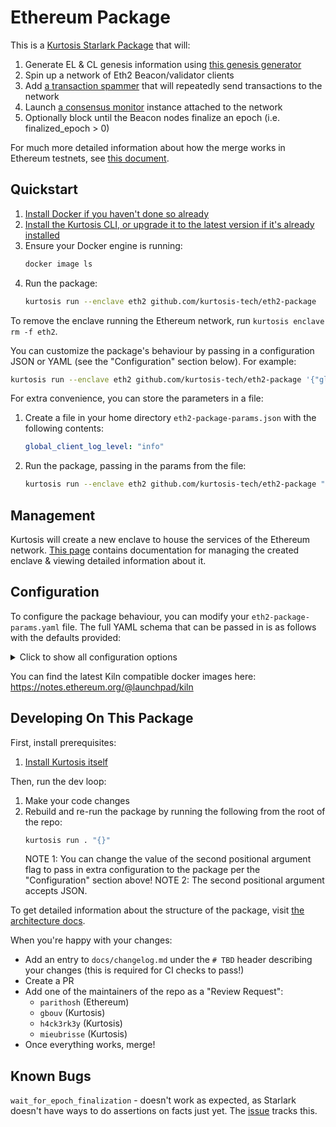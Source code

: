 # Ethereum Package

This is a [Kurtosis Starlark Package][starlark-docs] that will:

1. Generate EL & CL genesis information using [this genesis generator](https://github.com/ethpandaops/ethereum-genesis-generator)
1. Spin up a network of Eth2 Beacon/validator clients
1. Add [a transaction spammer](https://github.com/kurtosis-tech/tx-fuzz) that will repeatedly send transactions to the network
1. Launch [a consensus monitor](https://github.com/ralexstokes/ethereum_consensus_monitor) instance attached to the network
1. Optionally block until the Beacon nodes finalize an epoch (i.e. finalized_epoch > 0)

For much more detailed information about how the merge works in Ethereum testnets, see [this document](https://notes.ethereum.org/@ExXcnR0-SJGthjz1dwkA1A/H1MSKgm3F).

## Quickstart

1. [Install Docker if you haven't done so already][docker-installation]
1. [Install the Kurtosis CLI, or upgrade it to the latest version if it's already installed][kurtosis-cli-installation]
1. Ensure your Docker engine is running:
   ```bash
   docker image ls
   ```
1. Run the package:
   ```bash
   kurtosis run --enclave eth2 github.com/kurtosis-tech/eth2-package
   ```

To remove the enclave running the Ethereum network, run `kurtosis enclave rm -f eth2`.

You can customize the package's behaviour by passing in a configuration JSON or YAML (see the "Configuration" section below). For example:

```bash
kurtosis run --enclave eth2 github.com/kurtosis-tech/eth2-package '{"global_client_log_level": "info"}'
```

For extra convenience, you can store the parameters in a file:

1. Create a file in your home directory `eth2-package-params.json` with the following contents:

   ```yaml
   global_client_log_level: "info"
   ```

1. Run the package, passing in the params from the file:
   ```bash
   kurtosis run --enclave eth2 github.com/kurtosis-tech/eth2-package "$(cat ~/eth2-package-params.json)"
   ```

## Management

Kurtosis will create a new enclave to house the services of the Ethereum network. [This page][using-the-cli] contains documentation for managing the created enclave & viewing detailed information about it.

## Configuration

To configure the package behaviour, you can modify your `eth2-package-params.yaml` file. The full YAML schema that can be passed in is as follows with the defaults provided:

<details>
    <summary>Click to show all configuration options</summary>

<!-- Yes, it's weird that none of this is indented but it's intentional - indenting anything inside this "details" expandable will cause it to render weird" -->

```json
{
    //  Specification of the participants in the network
    "participants": [
        {
            //  The type of EL client that should be started
            //  Valid values are "geth", "nethermind", "erigon" and "besu"
            "el_client_type": "geth",

            //  The Docker image that should be used for the EL client; leave blank to use the default for the client type
            //  Defaults by client:
            //  - geth: ethereum/client-go:latest
            //  - erigon: thorax/erigon:devel
            //  - nethermind: nethermind/nethermind:latest
            //  - besu: hyperledger/besu:develop
            "el_client_image": "",

            //  The log level string that this participant's EL client should log at
            //  If this is emptystring then the global `logLevel` parameter's value will be translated into a string appropriate for the client (e.g. if
            //   global `logLevel` = `info` then Geth would receive `3`, Besu would receive `INFO`, etc.)
            //  If this is not emptystring, then this value will override the global `logLevel` setting to allow for fine-grained control
            //   over a specific participant's logging
            "el_client_log_level": "",

            //  A list of optional extra params that will be passed to the EL client container for modifying its behaviour
            "el_extra_params": [],

            //  The type of CL client that should be started
            //  Valid values are "nimbus", "lighthouse", "lodestar", "teku", and "prysm"
            "cl_client_type": "lighthouse",

            //  The Docker image that should be used for the EL client; leave blank to use the default for the client type
            //  Defaults by client (note that Prysm is different in that it requires two images - a Beacon and a validator - separated by a comma):
            //  - lighthouse: sigp/lighthouse:latest
            //  - teku: consensys/teku:latest
            //  - nimbus: statusim/nimbus-eth2:multiarch-latest
            //  - prysm: gcr.io/prysmaticlabs/prysm/beacon-chain:latest,gcr.io/prysmaticlabs/prysm/validator:latest
            //  - lodestar: chainsafe/lodestar:next
            "cl_client_image": "",

            //  The log level string that this participant's EL client should log at
            //  If this is emptystring then the global `logLevel` parameter's value will be translated into a string appropriate for the client (e.g. if
            //   global `logLevel` = `info` then Teku would receive `INFO`, Prysm would receive `info`, etc.)
            //  If this is not emptystring, then this value will override the global `logLevel` setting to allow for fine-grained control
            //   over a specific participant's logging
            "cl_client_log_level": "",

            //  A list of optional extra params that will be passed to the CL client Beacon container for modifying its behaviour
            //  If the client combines the Beacon & validator nodes (e.g. Teku, Nimbus), then this list will be passed to the combined Beacon-validator node
            "beacon_extra_params": [],

            //  A list of optional extra params that will be passed to the CL client validator container for modifying its behaviour
            //  If the client combines the Beacon & validator nodes (e.g. Teku, Nimbus), then this list will also be passed to the combined Beacon-validator node
            "validator_extra_params": [],

            // A set of parameters the node needs to reach an external block building network
            // If `null` then the builder infrastructure will not be instantiated
            // Example:
            //
            // "relay_endpoints": [
            //   "https://0xdeadbeefcafa@relay.example.com",
            //   "https://0xdeadbeefcafb@relay.example.com",
            //   "https://0xdeadbeefcafc@relay.example.com",
            //   "https://0xdeadbeefcafd@relay.example.com"
            //  ]
            "builder_network_params": null
        }
    ],

    //  Configuration parameters for the Eth network
    "network_params": {
        //  The network ID of the Eth1 network
        "network_id": "3151908",

        //  The address of the staking contract address on the Eth1 chain
        "deposit_contract_address": "0x4242424242424242424242424242424242424242",

        //  Number of seconds per slot on the Beacon chain
        "seconds_per_slot": 12,

        //  Number of slots in an epoch on the Beacon chain
        "slots_per_epoch": 32,

        //  The number of validator keys that each CL validator node should get
        "num_validator_keys_per_node": 64,

        //  This mnemonic will a) be used to create keystores for all the types of validators that we have and b) be used to generate a CL genesis.ssz that has the children
        //   validator keys already preregistered as validators
        "preregistered_validator_keys_mnemonic": "giant issue aisle success illegal bike spike question tent bar rely arctic volcano long crawl hungry vocal artwork sniff fantasy very lucky have athlete",

         //  The deneb for epoch -- arbitrarily large while we sort out https://github.com/kurtosis-tech/eth-network-package/issues/42 this will take 53~ hours for now
         "deneb_for_epoch": 500,

         // Parallelizes keystore generation so that each node has keystores being generated in their own container
         // This will result in a large number of containers being spun up than normal. We advise users to only enable this on a sufficiently large machine or in the cloud as it can be resource consuming on a single machine.
         "parallel_keystore_generation": false,
    },

    // True by defaults such that in addition to the Ethereum network:
    //  - A transaction spammer is launched to fake transactions sent to the network
    //  - Forkmon will be launched after CL genesis has happened
    //  - A prometheus will be started, coupled with grafana
    // If set to false:
    //  - only Ethereum network (EL and CL nodes) will be launched. Nothing else (no transaction spammer)
    //  - params for the CL nodes will be ignored (e.g. CL node image, CL node extra params)
    "launch_additional_services": true,

    //  If set, the package will block until a finalized epoch has occurred.
    //  If `waitForVerifications` is set to true, this extra wait will be skipped.
    "wait_for_finalization": false,

    //  If set to true, the package will block until all verifications have passed
    "wait_for_verifications": false,

    //  If set, after the merge, this will be the maximum number of epochs wait for the verifications to succeed.
    "verifications_epoch_limit": 5,

    //  The global log level that all clients should log at
    //  Valid values are "error", "warn", "info", "debug", and "trace"
    //  This value will be overridden by participant-specific values
    "global_client_log_level": "info",

    // EngineAPI Snooper
    "snooper_enabled": false,

    // Supports three valeus
    // Default: None - no mev boost, mev builder, mev flood or relays are spun up
    // mock - mock-builder & mev-boost are spun up
    // full - mev-boost, relays, flooder and builder are all spun up
    "mev_type": None,

    // Parameters if MEV is used
    "mev_params": {
      // The image to use for MEV boot relay
      // This uses the h4ck3rk3y image instead of the flashbots image as that isn't published yet
		"mev_relay_image": "h4ck3rk3y/mev-boost-relay",
      // Extra parameters to send to the API
		"mev_relay_api_extra_args": [],
      // Extra parameters to send to the housekeeper
		"mev_relay_housekeeper_extra_args": [],
      // Extra parameters to send to the website
		"mev_relay_website_extra_args": [],
      // Extra parameters to send to the builder
		"mev_builder_extra_args": [],
      // Image to use for mev-flood
		"mev_flood_image": "flashbots/mev-flood",
      // Extra parameters to send to mev-flood
		"mev_flood_extra_args": []
    }
}
```

</details>

You can find the latest Kiln compatible docker images here: https://notes.ethereum.org/@launchpad/kiln

## Developing On This Package

First, install prerequisites:

1. [Install Kurtosis itself][kurtosis-cli-installation]

Then, run the dev loop:

1. Make your code changes
1. Rebuild and re-run the package by running the following from the root of the repo:
   ```bash
   kurtosis run . "{}"
   ```
   NOTE 1: You can change the value of the second positional argument flag to pass in extra configuration to the package per the "Configuration" section above!
   NOTE 2: The second positional argument accepts JSON.

To get detailed information about the structure of the package, visit [the architecture docs](./docs/architecture.md).

When you're happy with your changes:

- Add an entry to `docs/changelog.md` under the `# TBD` header describing your changes (this is required for CI checks to pass!)
- Create a PR
- Add one of the maintainers of the repo as a "Review Request":
  - `parithosh` (Ethereum)
  - `gbouv` (Kurtosis)
  - `h4ck3rk3y` (Kurtosis)
  - `mieubrisse` (Kurtosis)
- Once everything works, merge!

## Known Bugs

`wait_for_epoch_finalization` - doesn't work as expected, as Starlark doesn't have ways to do assertions on facts just yet. The [issue](https://github.com/kurtosis-tech/eth2-package/issues/15) tracks this.

<!------------------------ Only links below here -------------------------------->

[docker-installation]: https://docs.docker.com/get-docker/
[kurtosis-cli-installation]: https://docs.kurtosis.com/install
[starlark-docs]: https://docs.kurtosis.com/starlark-reference
[using-the-cli]: https://docs.kurtosis.com/cli
[prysm-issue]: https://github.com/prysmaticlabs/prysm/issues/11508
[erigon-issue]: https://github.com/kurtosis-tech/eth2-merge-kurtosis-module/issues/154
